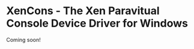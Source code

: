 XenCons - The Xen Paravitual Console Device Driver for Windows
=============================================================

Coming soon!
